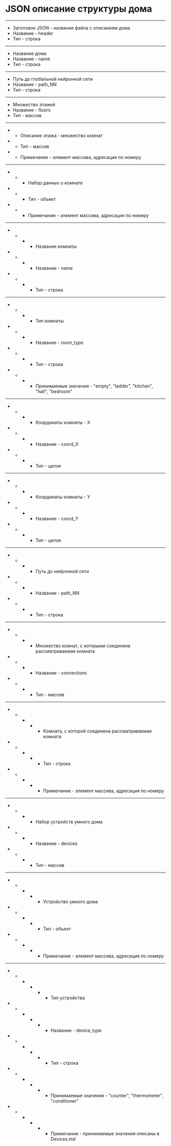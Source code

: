 # JSON описание структуры дома

* * *
* Заголовок JSON - название файла с описанием дома 
* Название - header
* Тип - строка
* * *
* Название дома
* Название - name
* Тип - строка
* * *
* Путь до глобальной нейронной сети
* Название - path_NN
* Тип - строка
* * *
* Множество этажей
* Название - floors
* Тип - массив
* * *
* * Описание этажа - множество комнат
* * Тип - массив
* * Примечание - элемент массива, адресация по номеру
* * *
* * * Набор данных о комнате
* * * Тип - объект
* * * Примечание - элемент массива, адресация по номеру
* * *
* * * * Название комнаты
* * * * Название - name
* * * * Тип - строка
* * *
* * * * Тип комнаты
* * * * Название - room_type
* * * * Тип - строка
* * * * Принимаемые значения - "empty", "ladder", "kitchen", "hall", "bedroom"
* * *
* * * * Координаты комнаты - X
* * * * Название - coord_X
* * * * Тип - целое
* * *
* * * * Координаты комнаты - Y
* * * * Название - coord_Y
* * * * Тип - целое
* * *
* * * * Путь до нейронной сети
* * * * Название - path_NN
* * * * Тип - строка
* * *
* * * * Множество комнат, с которыми соединена рассматриваемая комната
* * * * Название - connections
* * * * Тип - массив
* * * 
* * * * * Комната, с которой соединена рассматриваемая комната
* * * * * Тип - строка
* * * * * Примечание - элемент массива, адресация по номеру
* * *
* * * * Набор устройств умного дома
* * * * Название - devices
* * * * Тип - массив
* * * 
* * * * * Устройство умного дома
* * * * * Тип - объект
* * * * * Примечание - элемент массива, адресация по номеру
* * *
* * * * * * Тип устройства
* * * * * * Название - device_type
* * * * * * Тип - строка
* * * * * * Принимаемые значения - "counter", "thermometer", "conditioner"
* * * * * * Примечание - принимаемые значения описаны в Devices.md